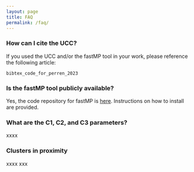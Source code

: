 ```yaml
---
layout: page
title: FAQ
permalink: /faq/
---
```


### How can I cite the UCC?

If you used the UCC and/or the fastMP tool in your work, please reference the
following article:

```
bibtex_code_for_perren_2023
```

### Is the fastMP tool publicly available?

Yes, the code repository for fastMP is [here](link_to_fastMP_repo). Instructions
on how to install are provided.

### What are the C1, C2, and C3 parameters?

xxxx

### Clusters in proximity

xxxx xxx

